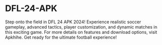 # DFL-24-APK
 Step onto the field in DFL 24 APK 2024! Experience realistic soccer gameplay, advanced tactics, player customization, and dynamic matches in this exciting game. For more details on features and download options, visit Apkhihe. Get ready for the ultimate football experience!
